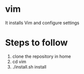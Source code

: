 # vim
It installs Vim and configure settings

# Steps to follow
1. clone the repository in home
2. cd vim
3. ./install.sh install <username>
